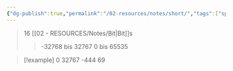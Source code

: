 ```yaml
---
{"dg-publish":true,"permalink":"/02-resources/notes/short/","tags":["speicher","informatik/code"],"noteIcon":"","updated":"2025-10-29T12:59:10.132+01:00"}
---
```


>16 [[02 - RESOURCES/Notes/Bit\|Bit]]s
>>-32768 bis 32767
>>0 bis 65535

>[!example] 
>0
>32767
>-444
>69



